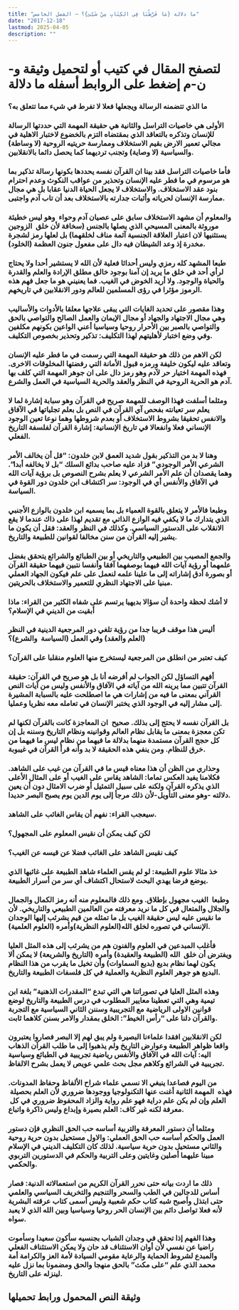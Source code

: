 ```yaml
---
title: "ما دلالة {مَا فَرَّطْنَا فِي الكِتَابِ مِنْ شَيْئ}؟ – الفصل الخامس"
date: "2017-12-18"
lastmod: 2025-04-05
description: ""
---
```

# **لتصفح المقال في كتيب أو لتحميل وثيقة و-ن-م إضغط على الروابط أسفله** **ما دلالة**

### ما الذي تتضمنه الرسالة ويجعلها فعلا لا تفرط في شيء مما تتعلق به؟

### الأولى هي خاصيات التراسل والثانية هي حقيقة المهمة التي حددتها الرسالة للإنسان وتذكره بالتعاقد الذي بمقتضاه التزم بالخضوع لاختبار الاهلية في مجالي تعمير الارض بقيم الاستخلاف وممارسة حريتيه الروحية (لا وساطة) والسياسية (لا وصاية) وتجنب ترديهما كما يحصل دائما بالانقلابين.

### فأما خاصيات التراسل فقد بينا ان القرآن نفسه يحددها بكونها رسالة تذكير بما هو مرسوم في ما فطر عليه الإنسان وتحذير من عواقب النكوث وعدم احترام بنود عقد الاستخلاف. والاستخلاف لا يجعل الحياة الدنيا عقابا بل هي مجال ممارسة الإنسان لحرياته وأثبات جدارته بالاستخلاف بعد أن تاب آدم واجتبى.

### والمعلوم أن مشهد الاستخلاف سابق على عصيان آدم وحواء  وهو ليس خطيئة موروثة بالمعنى المسيحي الذي يصلها بالجنس (سخافة لأن خلق  الزوجين يستثنيها لان اعتبار العلاقة الجنسية آثمة مناف لخلقهما) بل لعلها رمز لشجرة مخدرة إذ وعد الشيطان فيه دال على مفعول جنون العظمة (الخلود).

### طبعا المشهد كله رمزي وليس أحداثا فعلية لأن الله لا يستشير أحدا ولا يحتاج لرأي أحد في خلق ما يريد إن آمنا بوجود خالق مطلق الإرادة والعلم والقدرة والحياة والوجود. ولا أريد الخوض في الغيب. فما يعنيني هو ما جعل فهم هذه الرموز مؤثرا في رؤى المسلمين للعالم ودور الانقلابين في تاريخهم.

### وهذا مقصور على تحديد الغايات التي يبقى علاجها معلقا بالأدوات والأساليب وهي مجال الاجتهاد والجهاد أو مجال الإيمان والعمل الصالح والتواصي بالحق والتواصي بالصبر بين الأحرار روحيا وسياسيا أعني الواعين بكونهم مكلفين وفي وضع اختبار لأهليتهم لهذا التكليف: تذكير وتحذير بخصوص التكليف.

### لكن الاهم من ذلك هو حقيقة المهمة التي رسمت في ما فطر عليه الإنسان وتعاقد عليه ليكون خليفة ورمزه قبول الأمانة التي رفضتها المخلوقات الاخرى. فهذه المهمة اختيار حر لآدم وهو رمز دال على ان جوهر المهمة التي كلف بها آدم هو الحرية الروحية في النظر والعقد والحرية السياسية في العمل والشرع.

### ومثلما أسلفت فهذا الوصف للمهمة صريح في القرآن وهو سبابة إشارة لما لا يعلم سر تعيانته بفحص آي القرآن في النص بل بعلم تجلياتها في الآفاق والانفس تحقيقا بشروط الاستخلاف أو بعدم شروطها وهما نوعا تعين الوجود الإنساني فعلا وانفعالا في تاريخ الإنسانية: إشارة القرآن لفلسفة التاريخ الفعلي.

### وهنا لا بد من التذكير بقول شديد العمق لابن خلدون: “قل أن يخالف الأمر الشرعي الأمر الوجودي” فزاد عليه صاحب بدائع السلك “بل لا يخالفه أبدا”. وهما يقصدان أن علم الأمر الشرعي لا يعلم بشرح النصوص بل برؤية آيات الله في الآفاق والأنفس أي في الوجود: سر اكتشاف ابن خلدون دور القوة في السياسة.

### وطبعا فالأمر لا يتعلق بالقوة العمياء بل بما يسميه ابن خلدون بالوازع الأجنبي الذي يتدارك ما لا يكفي فيه الوازع الذاتي مع تقديم لهذا على ذاك عندما لا يقع الانقلاب على الدستور السياسي. وكذلك في النظر والعقد: فقل أن يكون ما يشير إليه القرآن من سنن مخالفا لقوانين للطبيعة والتاريخ.

### والجمع المصيب بين الطبيعي والتاريخي أو بين الطبائع والشرائع يتحقق بفضل علمهما أو رؤية آيات الله فيهما بوصفهما آفقا وأنفسا نتبين فيهما حقيقة القرآن أو بصورة أدق إشاراته إلى ما علينا علمه لنعمل على علم فيكون الجهاد العملي مبنيا على الاجتهاد النظري للتعمير والاستخلاف بالحريتين.

### لا أشك لحظة واحدة أن سؤالا بديهيا يرتسم على شفاه الكثير من القراء: ماذا أبقيت من الديني في الإسلام؟

### أليس هذا موقف قريبا جدا من رؤية تلغي دور المرجعية الدينية في النظر (العلم والعقد) وفي العمل (السياسة  والشرع)؟

### كيف تعتبر من انطلق من المرجعية ليستخرج منها العلوم منقلبا على القرآن؟

### أفهم التساؤل لكن الجواب لم أفرضه أنا بل هو صريح في القرآن: حقيقة القرآن تتبين مما يرينه الله من آياته في الآفاق والأنفس وليس من آيات النص القرآني بمعنى ما فيه من إشارات هي ما اصطلحت عليه بالسبابة المشيرة إلى مشار إليه في الوجود الذي يختبر الإنسان في تعامله معه نظريا وعمليا.

### بل القرآن نفسه لا يحتج إلى بذلك. صحيح  ان المعاجزة كانت بالقرآن لكنها لم تكن معجزة بمعنى ما يقابل نظام العالم وقوانينه ونظام التاريخ وسننه بل إن كل حجج القرآن مستمدة منهما بدلالة ما فيهما من نظام ليس ما فيهما من خرق للنظام. ومن ينفي هذه الحقيقة لا بد وأنه قرأ القرآن في غيبوبة.

### وحذاري من الظن أن هذا معناه قيس ما في القرآن من غيب على الشاهد. فكلامنا يفيد العكس تماما: الشاهد يقاس على الغيب أو على المثال الأعلى الذي يذكره القرآن ولكنه على سبيل التمثيل أو ضرب الامثال دون أن يعين دلالته -وهو معنى التأويل-لأن ذلك مرجأ إلى يوم الدين يوم يصبح البصر حديدا.

### سيعجب القراء: نفهم أن يقاس الغائب على الشاهد.

### لكن كيف يمكن أن نقيس المعلوم على المجهول؟

### كيف نقيس الشاهد على الغائب فضلا عن قيسه عن الغيب؟

### خذ مثالا علوم الطبيعة: لو لم يقس العلماء شاهد الطبيعة على غائبها الذي يوضع فرضا يهدي البحث لاستحال اكتشاف أي سر من أسرار الطبيعة.

### وطبعا  الغيب مجهول بإطلاق. ومع ذلك فالمعلوم منه أنه رمز الكمال والجمال والجلال والمتعال في كل ما نريد معرفته من العالمين الطبيعي والتاريخي. لأن ما نقيس عليه ليس حقيقة الغيب بل ما تمثله من قيم يشرئب إليها الوجدان الإنساني في تصوره لخلق الله(العلوم النظرية)وأمره (العلوم العلمية).

### فأغلب المبدعين في العلوم والفنون هم من يشرئب إلى هذه المثل العليا ويفترض أن خلق  الله (الطبيعة والعقيدة) وأمره (التاريخ والشريعة) لا يمكن ألا يكون لهما نظام بديع (بديع السماوات) وأن تخيل ما يقرب من هذا النظام البديع هو جوهر العلوم النظرية والعملية في كل فلسفات الطبيعة والتاريخ.

### وهذه المثل العليا في تصوراتنا هي التي تبدع “المقدرات الذهنية” بلغة ابن تيمية وهي التي تعطينا معايير المطلوب في درس الطبيعة والتاريخ لوضع قوانين الاولى الرياضية مع التجريبية وسننن الثاني السياسية مع التجربة والقرآن دلنا على “رأس الخيط”: الخلق بمقدار والامر بسنن كلاهما ثابت.

### لكن الانقلابين افقدا علماءنا البصيرة ولم يبق لهم إلا البصر فصاروا يعتبرون واقعا ظواهر الطبيعة وعوارض التاريخ ولم يذهبوا إلى ما طلب القرآن الذهاب اليه: آيات الله في الآفاق والأنفس رياضية تجريبية في الطبائع وسياسية تجريبية في الشرائع وكلاهم مجل بحث علمي عويص لا يعمل بشرح الالفاظ.

### من اليوم فصاعدا ينبغي الا نسمي علماء شراح الألفاظ وحفاظ المدونات. فهذه  المهمة الثانية أغنت عنها التكنولوجيا ووجودها ضروري لأن العلم بحصيلة  العلم وإن لم يكن علم دراية فهو علم رواية والزاد المحفوظ ضروري في كل  معرفة لكنه غير كاف: العلم بصيرة وإبداع وليس ذاكرة واتباع.

### ومثلما أن دستور المعرفة والتربية أساسه حب الحق النظري فإن دستور العمل والحكم أساسه حب الحق العملي: والاول مستحيل بدون حرية روحية والثاني مستحيل بدون حرية سياسية. لذلك كان التكليف الديني في الإسلام مبينا عليهما أصلين وغايتين وعلى التربية والحكم في الدستورين التربوي والحكمي.

### ذلك ما اردت بيانه حتى نحرر القرآن الكريم من استعمالاته الدنية: فصار أساس للدجالين في الطب والسحر والتنجيم والتخريف السياسي والعلمي حتى ابتذل وأصبح شبه كتاب حكم شعبية وليس أسمى كتاب عرقته البشرية لأنه فعلا تواصل دائم بين الإنسان الحر روحيا وسياسيا وبين الله الذي لا يعبد سواه.

### وهذا الفهم إذا تحقق في وجدان الشباب بجنسيه سأكون سعيدا وسأموت راضيا عن نفسي لأن أوان الاستئناف قد حان ولا يمكن الاستئناف الفعلي والمبدع لشروط الحماية والرعاية مقومي السيادة لأمة العز والكرامة أمة محمد الذي علم “على مكث” بالحق منهجا والحق ومضمونا بما نزل عليه لينزله على التاريخ.

## وثيقة النص المحمول ورابط تحميلها

###
